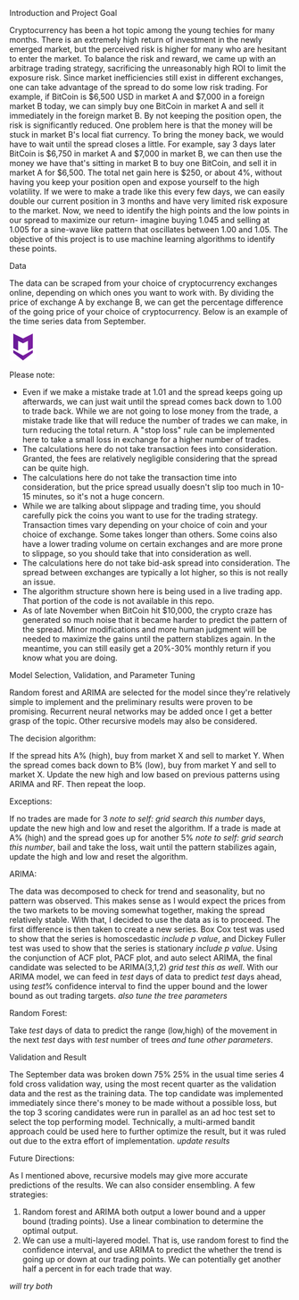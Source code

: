 Introduction and Project Goal

Cryptocurrency has been a hot topic among the young techies for many months. There is an extremely high return of investment in the newly emerged market, but the perceived risk is higher for many who are hesitant to enter the market. To balance the risk and reward, we came up with an arbitrage trading strategy, sacrificing the unreasonably high ROI to limit the exposure risk. Since market inefficiencies still exist in different exchanges, one can take advantage of the spread to do some low risk trading. For example, if BitCoin is $6,500 USD in market A and $7,000 in a foreign market B today, we can simply buy one BitCoin in market A and sell it immediately in the foreign market B. By not keeping the position open, the risk is significantly reduced. One problem here is that the money will be stuck in market B's local fiat currency. To bring the money back, we would have to wait until the spread closes a little. For example, say 3 days later BitCoin is $6,750 in market A and $7,000 in market B, we can then use the money we have that's sitting in market B to buy one BitCoin, and sell it in market A for $6,500. The total net gain here is $250, or about 4%, without having you keep your position open and expose yourself to the high volatility. If we were to make a trade like this every few days, we can easily double our current position in 3 months and have very limited risk exposure to the market. Now, we need to identify the high points and the low points in our spread to maximize our return- imagine buying 1.045 and selling at 1.005 for a sine-wave like pattern that oscillates between 1.00 and 1.05. The objective of this project is to use machine learning algorithms to identify these points.

Data

The data can be scraped from your choice of cryptocurrency exchanges online, depending on which ones you want to work with. By dividing the price of exchange A by exchange B, we can get the percentage difference of the going price of your choice of cryptocurrency. Below is an example of the time series data from September.    

![alt text](https://github.com/adam-p/markdown-here/raw/master/src/common/images/icon48.png)


Please note:

- Even if we make a mistake trade at 1.01 and the spread keeps going up afterwards, we can just wait until the spread comes back down to 1.00 to trade back. While we are not going to lose money from the trade, a mistake trade like that will reduce the number of trades we can make, in turn reducing the total return. A "stop loss" rule can be implemented here to take a small loss in exchange for a higher number of trades.     
- The calculations here do not take transaction fees into consideration. Granted, the fees are relatively negligible considering that the spread can be quite high.
- The calculations here do not take the transaction time into consideration, but the price spread usually doesn't slip too much in 10-15 minutes, so it's not a huge concern.
- While we are talking about slippage and trading time, you should carefully pick the coins you want to use for the trading strategy. Transaction times vary depending on your choice of coin and your choice of exchange. Some takes longer than others. Some coins also have a lower trading volume on certain exchanges and are more prone to slippage, so you should take that into consideration as well.
- The calculations here do not take bid-ask spread into consideration. The spread between exchanges are typically a lot higher, so this is not really an issue.
- The algorithm structure shown here is being used in a live trading app. That portion of the code is not available in this repo.   
- As of late November when BitCoin hit $10,000, the crypto craze has generated so much noise that it became harder to predict the pattern of the spread. Minor modifications and more human judgment will be needed to maximize the gains until the pattern stablizes again. In the meantime, you can still easily get a 20%-30% monthly return if you know what you are doing.   

Model Selection, Validation, and Parameter Tuning

Random forest and ARIMA are selected for the model since they're relatively simple to implement and the preliminary results were proven to be promising. Recurrent neural networks may be added once I get a better grasp of the topic. Other recursive models may also be considered.

The decision algorithm:

If the spread hits A% (high), buy from market X and sell to market Y.
When the spread comes back down to B% (low), buy from market Y and sell to market X.
Update the new high and low based on previous patterns using ARIMA and RF. Then repeat the loop.

Exceptions:

If no trades are made for 3 *note to self: grid search this number* days, update the new high and low and reset the algorithm.
If a trade is made at A% (high) and the spread goes up for another 5% *note to self: grid search this number*, bail and take the loss, wait until the pattern stabilizes again, update the high and low and reset the algorithm.  

ARIMA:

The data was decomposed to check for trend and seasonality, but no pattern was observed. This makes sense as I would expect the prices from the two markets to be moving somewhat together, making the spread relatively stable. With that, I decided to use the data as is to proceed. The first difference is then taken to create a new series. Box Cox test was used to show that the series is homoscedastic *include p value*, and Dickey Fuller test was used to show that the series is stationary *include p value*. Using the conjunction of ACF plot, PACF plot, and auto select ARIMA, the final candidate was selected to be ARIMA(3,1,2) *grid test this as well*. With our ARIMA model, we can feed in *test* days of data to predict *test* days ahead, using *test*% confidence interval to find the upper bound and the lower bound as out trading targets. *also tune the tree parameters*

Random Forest:

Take *test* days of data to predict the range (low,high) of the movement in the next *test* days with *test* number of trees *and tune other parameters*.

Validation and Result

The September data was broken down 75% 25% in the usual time series 4 fold cross validation way, using the most recent quarter as the validation data and the rest as the training data. The top candidate was implemented immediately since there's money to be made without a possible loss, but the top 3 scoring candidates were run in parallel as an ad hoc test set to select the top performing model. Technically, a multi-armed bandit approach could be used here to further optimize the result, but it was ruled out due to the extra effort of implementation. *update results*    

Future Directions:

As I mentioned above, recursive models may give more accurate predictions of the results.  We can also consider ensembling. A few strategies:

1. Random forest and ARIMA both output a lower bound and a upper bound (trading points). Use a linear combination to determine the optimal output.
2. We can use a multi-layered model. That is, use random forest to find the confidence interval, and use ARIMA to predict the whether the trend is going up or down at our trading points. We can potentially get another half a percent in for each trade that way.

*will try both*
